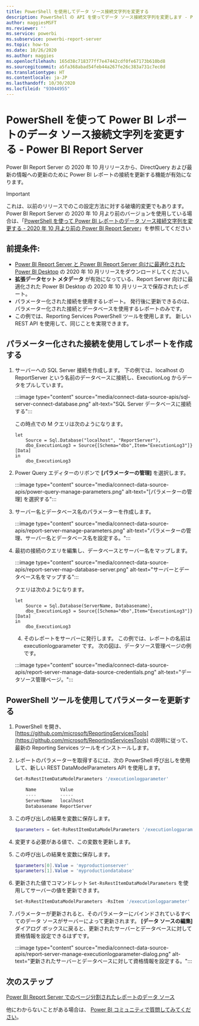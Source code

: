 ```yaml
---
title: PowerShell を使用してデータ ソース接続文字列を変更する
description: PowerShell の API を使ってデータ ソース接続文字列を変更します - Power BI Report Server。
author: maggiesMSFT
ms.reviewer: ''
ms.service: powerbi
ms.subservice: powerbi-report-server
ms.topic: how-to
ms.date: 10/26/2020
ms.author: maggies
ms.openlocfilehash: 165d38c718377ff7e47442cdf0fe67173b610bd8
ms.sourcegitcommit: a5fa368abad54feb44a267fe26c383a731c7ec0d
ms.translationtype: HT
ms.contentlocale: ja-JP
ms.lasthandoff: 10/30/2020
ms.locfileid: "93044955"
---
```

# <a name="change-data-source-connection-strings-in-power-bi-reports-with-powershell---power-bi-report-server"></a>PowerShell を使って Power BI レポートのデータ ソース接続文字列を変更する - Power BI Report Server


Power BI Report Server の 2020 年 10 月リリースから、DirectQuery および最新の情報への更新のために Power BI レポートの接続を更新する機能が有効になります。

> [!IMPORTANT]
> これは、以前のリリースでのこの設定方法に対する破壊的変更でもあります。 Power BI Report Server の 2020 年 10 月より前のバージョンを使用している場合は、「[PowerShell を使って Power BI レポートのデータ ソース接続文字列を変更する - 2020 年 10 月より前の Power BI Report Server](connect-data-source-apis-pre-oct-2020.md)」を参照してください

## <a name="prerequisites"></a>前提条件:
- [Power BI Report Server と Power BI Report Server 向けに最適化された Power BI Desktop](https://powerbi.microsoft.com/report-server/) の 2020 年 10 月リリースをダウンロードしてください。
- **拡張データセット メタデータ** が有効になっている、Report Server 向けに最適化された Power BI Desktop の 2020 年 10 月リリースで保存されたレポート。
- パラメーター化された接続を使用するレポート。 発行後に更新できるのは、パラメーター化された接続とデータベースを使用するレポートのみです。
- この例では、Reporting Services PowerShell ツールを使用します。 新しい REST API を使用して、同じことを実現できます。

## <a name="create-a-report-with-parameterized-connections"></a>パラメーター化された接続を使用してレポートを作成する
    
1. サーバーへの SQL Server 接続を作成します。 下の例では、localhost の ReportServer という名前のデータベースに接続し、ExecutionLog からデータをプルしています。

    :::image type="content" source="media/connect-data-source-apis/sql-server-connect-database.png" alt-text="SQL Server データベースに接続する":::

    この時点での M クエリは次のようになります。

    ```
    let
        Source = Sql.Database("localhost", "ReportServer"),
        dbo_ExecutionLog3 = Source{[Schema="dbo",Item="ExecutionLog3"]}[Data]
    in
        dbo_ExecutionLog3
    ```

2. Power Query エディターのリボンで **[パラメーターの管理]** を選択します。

    :::image type="content" source="media/connect-data-source-apis/power-query-manage-parameters.png" alt-text="[パラメーターの管理] を選択する":::

1.  サーバー名とデータベース名のパラメーターを作成します。

    :::image type="content" source="media/connect-data-source-apis/report-server-manage-parameters.png" alt-text="パラメーターの管理、サーバー名とデータベース名を設定する。":::


3. 最初の接続のクエリを編集し、データベースとサーバー名をマップします。

    :::image type="content" source="media/connect-data-source-apis/report-server-map-database-server.png" alt-text="サーバーとデータベース名をマップする":::

    クエリは次のようになります。

    ```
    let
        Source = Sql.Database(ServerName, Databasename),
        dbo_ExecutionLog3 = Source{[Schema="dbo",Item="ExecutionLog3"]}[Data]
    in
        dbo_ExecutionLog3
    ```
    
    4. そのレポートをサーバーに発行します。 この例では、レポートの名前は executionlogparameter です。 次の図は、データソース管理ページの例です。

    :::image type="content" source="media/connect-data-source-apis/report-server-manage-data-source-credentials.png" alt-text="データソース管理ページ。":::

## <a name="update-parameters-using-the-powershell-tools"></a>PowerShell ツールを使用してパラメーターを更新する

1. PowerShell を開き、[https://github.com/microsoft/ReportingServicesTools](https://github.com/microsoft/ReportingServicesTools) の説明に従って、最新の Reporting Services ツールをインストールします。
    
2.  レポートのパラメーターを取得するには、次の PowerShell 呼び出しを使用して、新しい REST DataModelParameters API を使用します。

    ```powershell
    Get-RsRestItemDataModelParameters '/executionlogparameter'

        Name         Value
        ----         -----
        ServerName   localhost
        Databasename ReportServer
    ```

3. この呼び出しの結果を変数に保存します。

    ```powershell
    $parameters = Get-RsRestItemDataModelParameters '/executionlogparameter'
    ```

4. 変更する必要がある値で、この変数を更新します。
5. この呼び出しの結果を変数に保存します。

    ```powershell
    $parameters[0].Value = 'myproductionserver'
    $parameters[1].Value = 'myproductiondatabase'
    ```

6. 更新された値でコマンドレット `Set-RsRestItemDataModelParameters` を使用してサーバーの値を更新できます。

    ```powershell
    Set-RsRestItemDataModelParameters -RsItem '/executionlogparameter' -DataModelParameters $parameters
    ```

7. パラメーターが更新されると、そのパラメーターにバインドされているすべてのデータ ソースがサーバーによって更新されます。 **[データ ソースの編集]** ダイアログ ボックスに戻ると、更新されたサーバーとデータベースに対して資格情報を設定できるはずです。

    :::image type="content" source="media/connect-data-source-apis/report-server-manage-executionlogparameter-dialog.png" alt-text="更新されたサーバーとデータベースに対して資格情報を設定する。":::

## <a name="next-steps"></a>次のステップ

[Power BI Report Server でのページ分割されたレポートのデータ ソース](connect-data-sources.md) 

他にわからないことがある場合は、 [Power BI コミュニティで質問してみてください](https://community.powerbi.com/)。
